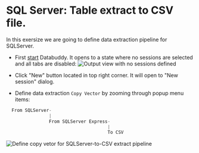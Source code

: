 # SQL Server: Table extract to CSV file.
In this exersize we are going to define data extraction pipeline for SQLServer.

- First [start](https://github.com/data-buddy/DataBuddy/blob/master/Docs/How_to_start_Databuddy.md) Databuddy. 
  It opens to a state where no sessions are selected and all tabs are disabled:
![Output view with no sessions defined](https://raw.githubusercontent.com/data-buddy/DataBuddy/master/screenshots/open_databuddy_no_sessions.png "Output view with no sessions defined")

- Click "New" button located in top right corner. It will open to "New session" dialog. 
-  Define data extraction `Copy Vector` by zooming through popup menu items:
```python
  From SQLServer-
                |
                From SQLServer Express-
                                      |
                                      To CSV
```  
![Define copy vetor for SQLServer-to-CSV extract pipeline](https://raw.githubusercontent.com/data-buddy/DataBuddy/master/screenshots/Define_copy_vector_for_SQLServer-to-CSV_extract_pipeline.png "Define copy vector for SQLServer-to-CSV extract pipeline.")







